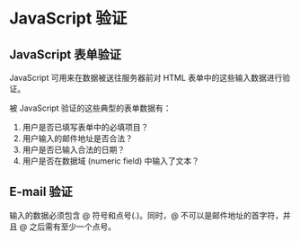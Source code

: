 # JavaScript 验证

## JavaScript 表单验证

JavaScript 可用来在数据被送往服务器前对 HTML 表单中的这些输入数据进行验证。

被 JavaScript 验证的这些典型的表单数据有：
		
1. 用户是否已填写表单中的必填项目？		
2.  用户输入的邮件地址是否合法？
3.  用户是否已输入合法的日期？
4.  用户是否在数据域 (numeric field) 中输入了文本？	
 
## E-mail 验证 

输入的数据必须包含 @ 符号和点号(.)。同时，@ 不可以是邮件地址的首字符，并且 @ 之后需有至少一个点号。